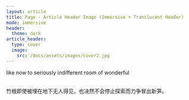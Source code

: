 ```yaml
---
layout: article
title: Page - Article Header Image (Immersive + Translucent Header)
mode: immersive
header:
  theme: dark
article_header:
  type: cover
  image:
    src: /docs/assets/images/cover2.jpg
---
```


like now to seriously indifferent room of wonderful
 
 <br />
竹根即使被埋在地下无人得见，也决然不会停止探索而力争冒出新笋。
